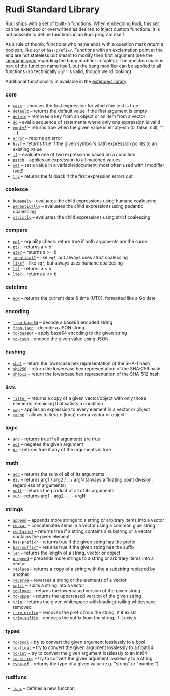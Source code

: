 # Rudi Standard Library

Rudi ships with a set of built-in functions. When embedding Rudi, this set can
be extended or overwritten as desired to inject custom functions. It is not
possible to define functions in an Rudi program itself.

As a rule of thumb, functions who name ends with a question mark return a boolean,
like `eq?` or `has-prefix?`. Functions with an exclamation point at the end are
not stateless but meant to modify their first argument (see the
[language spec](../language.md) regarding the bang modifier in tuples). The
question mark is part of the function name itself, but the bang modifier can be
applied to all functions (so technically `eq?!` is valid, though weird looking).

Additional functionality is available in the [extended library](../extlib/).

<!-- BEGIN_STDLIB_TOC -->
### core

* [`case`](../stdlib/core/case.md) – chooses the first expression for which the test is true
* [`default`](../stdlib/core/default.md) – returns the default value if the first argument is empty
* [`delete`](../stdlib/core/delete.md) – removes a key from an object or an item from a vector
* [`do`](../stdlib/core/do.md) – eval a sequence of statements where only one expression is valid
* [`empty?`](../stdlib/core/empty.md) – returns true when the given value is empty-ish (0, false, null, "", ...)
* [`error`](../stdlib/core/error.md) – returns an error
* [`has?`](../stdlib/core/has.md) – returns true if the given symbol's path expression points to an existing value
* [`if`](../stdlib/core/if.md) – evaluate one of two expressions based on a condition
* [`patch`](../stdlib/core/patch.md) – applies an expression to all matched values
* [`set`](../stdlib/core/set.md) – set a value in a variable/document, most often used with ! modifier (set!)
* [`try`](../stdlib/core/try.md) – returns the fallback if the first expression errors out

### coalesce

* [`humanely`](../stdlib/coalesce/humanely.md) – evaluates the child expressions using humane coalescing
* [`pedantically`](../stdlib/coalesce/pedantically.md) – evaluates the child expressions using pedantic coalescing
* [`strictly`](../stdlib/coalesce/strictly.md) – evaluates the child expressions using strict coalescing

### compare

* [`eq?`](../stdlib/compare/eq.md) – equality check: return true if both arguments are the same
* [`gt?`](../stdlib/compare/gt.md) – returns a > b
* [`gte?`](../stdlib/compare/gte.md) – returns a >= b
* [`identical?`](../stdlib/compare/identical.md) – like `eq?`, but always uses strict coalecsing
* [`like?`](../stdlib/compare/like.md) – like `eq?`, but always uses humane coalecsing
* [`lt?`](../stdlib/compare/lt.md) – returns a < b
* [`lte?`](../stdlib/compare/lte.md) – returns a <= b

### datetime

* [`now`](../stdlib/datetime/now.md) – returns the current date & time (UTC), formatted like a Go date

### encoding

* [`from-base64`](../stdlib/encoding/from-base64.md) – decode a base64 encoded string
* [`from-json`](../stdlib/encoding/from-json.md) – decode a JSON string
* [`to-base64`](../stdlib/encoding/to-base64.md) – apply base64 encoding to the given string
* [`to-json`](../stdlib/encoding/to-json.md) – encode the given value using JSON

### hashing

* [`sha1`](../stdlib/hashing/sha1.md) – return the lowercase hex representation of the SHA-1 hash
* [`sha256`](../stdlib/hashing/sha256.md) – return the lowercase hex representation of the SHA-256 hash
* [`sha512`](../stdlib/hashing/sha512.md) – return the lowercase hex representation of the SHA-512 hash

### lists

* [`filter`](../stdlib/lists/filter.md) – returns a copy of a given vector/object with only those elements remaining that satisfy a condition
* [`map`](../stdlib/lists/map.md) – applies an expression to every element in a vector or object
* [`range`](../stdlib/lists/range.md) – allows to iterate (loop) over a vector or object

### logic

* [`and`](../stdlib/logic/and.md) – returns true if all arguments are true
* [`not`](../stdlib/logic/not.md) – negates the given argument
* [`or`](../stdlib/logic/or.md) – returns true if any of the arguments is true

### math

* [`add`](../stdlib/math/add.md) – returns the sum of all of its arguments
* [`div`](../stdlib/math/div.md) – returns arg1 / arg2 / .. / argN (always a floating point division, regardless of arguments)
* [`mult`](../stdlib/math/mult.md) – returns the product of all of its arguments
* [`sub`](../stdlib/math/sub.md) – returns arg1 - arg2 - .. - argN

### strings

* [`append`](../stdlib/strings/append.md) – appends more strings to a string or arbitrary items into a vector
* [`concat`](../stdlib/strings/concat.md) – concatenates items in a vector using a common glue string
* [`contains?`](../stdlib/strings/contains.md) – returns true if a string contains a substring or a vector contains the given element
* [`has-prefix?`](../stdlib/strings/has-prefix.md) – returns true if the given string has the prefix
* [`has-suffix?`](../stdlib/strings/has-suffix.md) – returns true if the given string has the suffix
* [`len`](../stdlib/strings/len.md) – returns the length of a string, vector or object
* [`prepend`](../stdlib/strings/prepend.md) – prepends more strings to a string or arbitrary items into a vector
* [`replace`](../stdlib/strings/replace.md) – returns a copy of a string with the a substring replaced by another
* [`reverse`](../stdlib/strings/reverse.md) – reverses a string or the elements of a vector
* [`split`](../stdlib/strings/split.md) – splits a string into a vector
* [`to-lower`](../stdlib/strings/to-lower.md) – returns the lowercased version of the given string
* [`to-upper`](../stdlib/strings/to-upper.md) – returns the uppercased version of the given string
* [`trim`](../stdlib/strings/trim.md) – returns the given whitespace with leading/trailing whitespace removed
* [`trim-prefix`](../stdlib/strings/trim-prefix.md) – removes the prefix from the string, if it exists
* [`trim-suffix`](../stdlib/strings/trim-suffix.md) – removes the suffix from the string, if it exists

### types

* [`to-bool`](../stdlib/types/to-bool.md) – try to convert the given argument losslessly to a bool
* [`to-float`](../stdlib/types/to-float.md) – try to convert the given argument losslessly to a float64
* [`to-int`](../stdlib/types/to-int.md) – try to convert the given argument losslessly to an int64
* [`to-string`](../stdlib/types/to-string.md) – try to convert the given argument losslessly to a string
* [`type-of`](../stdlib/types/type-of.md) – returns the type of a given value (e.g. "string" or "number")

### rudifunc

* [`func`](../stdlib/rudifunc/func.md) – defines a new function
<!-- END_STDLIB_TOC -->
